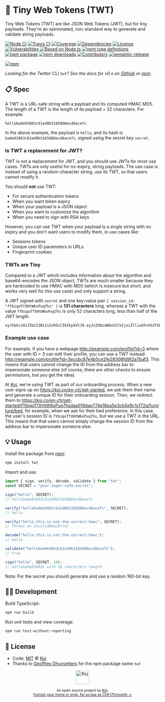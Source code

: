 # 🤏 Tiny Web Tokens (TWT)

Tiny Web Tokens (TWT) are like JSON Web Tokens (JWT), but for tiny payloads. They're an opinionated, non-standard way to generate and validate string payloads.

[![Node CI](https://img.shields.io/github/workflow/status/koj-co/twt/Node%20CI?label=GitHub%20CI&logo=github)](https://github.com/koj-co/twt/actions)
[![Travis CI](https://img.shields.io/travis/koj-co/twt?label=Travis%20CI&logo=travis%20ci&logoColor=%23fff)](https://travis-ci.org/koj-co/twt)
[![Coverage](https://coveralls.io/repos/github/koj-co/twt/badge.svg?branch=master&v=2)](https://coveralls.io/github/koj-co/twt?branch=master)
[![Dependencies](https://img.shields.io/librariesio/release/npm/twt)](https://libraries.io/npm/twt)
[![License](https://img.shields.io/npm/l/twt)](https://github.com/koj-co/twt/blob/master/LICENSE)
[![Vulnerabilities](https://img.shields.io/snyk/vulnerabilities/npm/twt.svg)](https://snyk.io/test/npm/twt)
[![Based on Node.ts](https://img.shields.io/badge/based%20on-node.ts-brightgreen)](https://github.com/AnandChowdhary/node.ts)
[![npm type definitions](https://img.shields.io/npm/types/twt.svg)](https://unpkg.com/browse/twt/dist/index.d.ts)
[![npm package](https://img.shields.io/npm/v/twt.svg)](https://www.npmjs.com/package/node.ts)
[![npm downloads](https://img.shields.io/npm/dw/twt)](https://www.npmjs.com/package/node.ts)
[![Contributors](https://img.shields.io/github/contributors/koj-co/twt)](https://github.com/koj-co/twt/graphs/contributors)
[![semantic-release](https://img.shields.io/badge/%20%20%F0%9F%93%A6%F0%9F%9A%80-semantic--release-e10079.svg)](https://github.com/semantic-release/semantic-release)

[![npm](https://nodei.co/npm/twt.png)](https://www.npmjs.com/package/twt)

_Looking for the Twitter CLI `twt`? See the docs for v0.x on [GitHub](https://github.com/geoffreydhuyvetters/twt) or [npm](https://www.npmjs.com/package/twt/v/0.10.4)._

## 📋 Spec

A TWT is a URL-safe string with a payload and its computed HMAC MD5. The length of a TWT is the length of its payload + 32 characters. For example:

```
hellobade63863c61ed0b3165806ecd6acefc
```

In the above example, the payload is `hello`, and its hash is `bade63863c61ed0b3165806ecd6acefc`, signed using the secret key `secret`.

### Is TWT a replacement for JWT?

TWT is not a replacement for JWT, and you should use JWTs for most use cases. TWTs are only useful for no-expiry, string payloads. The use case is instead of using a random-character string, use its TWT, so that users cannot modify it.

You should **not** use TWT:

- For secure authentication tokens
- When you want token expiry
- When your payload is a JSON object
- When you want to customize the algorithm
- When you need to sign with RSA keys

However, you can use TWT when your payload is a single string with no expiry and you don't want users to modify them, in use cases like:

- Sessions tokens
- Unique user ID parameters in URLs
- Fingerprint cookies

### TWTs are Tiny

Compared to a JWT which includes information about the algorithm and base64-encodes the JSON object, TWTs are much smaller because they are hardcoded to use HMAC with MD5 (which is insecure but short, and works very well for this use case) and only support a string.

A JWT signed with `secret` and one key-value pair `{ session_id: "fYbiqoTfXHtW6xPuq7hs" }` is **131 characters** long, whereas a TWT with the value `fYbiqoTfXHtW6xPuq7hs` is only 52 characters long, less than half of the JWT length.

```
eyJhbGciOiJIUzI1NiIsInR5cCI6IkpXVCJ9.eyJzZXNzaW9uX2lkIjoiZlliaXFvVGZYSHRXNnhQdXE3aHMifQ.vrMGzUZ7qt4KXbBRG9VAVlVRGFLXTXYs0cAjQJpSc4s
```

### Example use case

For example, if you have a webpage http://example.com/profile?id=3 where the user with ID = 3 can edit their profile, you can use a TWT instead: http://example.com/profile?id=3eccbc87e4b5ce2fe28308fd9f2a7baf3. This means that users cannot change the ID from the address bar to impersonate someone else (of course, there are other checks to ensure permissions, but you get the idea).

At [Koj](https://koj.co), we're using TWT as part of our onboarding process. When a new user signs up on https://koj.co/en-ch/get-started, we ask them their name and generate a unique ID for their onboarding session. Then, we redirect them to https://koj.co/en-ch/get-started/fYbiqoTfXHtW6xPuq7hsdaa019dae774e16ea5e3cb5e9c1cf72a/furniture/bed, for example, when we ask for their bed preference. In this case, the user's session ID is `fYbiqoTfXHtW6xPuq7hs`, but we use a TWT in the URL. This means that that users cannot simply change the session ID from the address bar to impersonate someone else.

## 💡 Usage

Install the package from [npm](https://www.npmjs.com/package/twt):

```bash
npm install twt
```

Import and use:

```ts
import { sign, verify, decode, validate } from "twt";
const SECRET = "your-super-safe-secret";

sign("hello", SECRET);
// hellobade63863c61ed0b3165806ecd6acefc

verify("hellobade63863c61ed0b3165806ecd6acefc", SECRET);
// hello

verify("hello.this-is-not-the-correct-hmac", SECRET);
// Throws an InvalidHmacError

decode("hello.this-is-not-the-correct-hmac");
// hello

validate("hellobade63863c61ed0b3165806ecd6acefc");
// true

sign("hello", SECRET, 10);
// hellobade63863c with 10 characters length
```

Note: For the secret you should generate and use a random 160-bit key.

## 👩‍💻 Development

Build TypeScript:

```bash
npm run build
```

Run unit tests and view coverage:

```bash
npm run test-without-reporting
```

## 📄 License

- Code: [MIT](./LICENSE) © [Koj](https://koj.co)
- Thanks to [Geoffrey Dhuyvetters](https://github.com/geoffreydhuyvetters) for the npm package name `twt`

<p align="center">
  <a href="https://koj.co">
    <img width="44" alt="Koj" src="https://kojcdn.com/v1593890002/website-v2/logo_mcxuwq.svg">
  </a>
</p>
<p align="center">
  <sub>An open source project by <a href="https://koj.co">Koj</a>. <br> <a href="https://koj.co">Furnish your home in style, for as low as CHF175/month →</a></sub>
</p>
